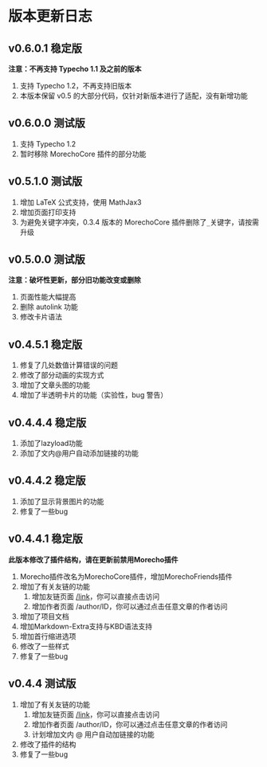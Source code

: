 # 版本更新日志

## v0.6.0.1 稳定版

**注意：不再支持 Typecho 1.1 及之前的版本**

1. 支持 Typecho 1.2，不再支持旧版本
1. 本版本保留 v0.5 的大部分代码，仅针对新版本进行了适配，没有新增功能

## v0.6.0.0 测试版

1. 支持 Typecho 1.2
1. 暂时移除 MorechoCore 插件的部分功能

## v0.5.1.0 测试版

1. 增加 LaTeX 公式支持，使用 MathJax3
1. 增加页面打印支持
1. 为避免关键字冲突，0.3.4 版本的 MorechoCore 插件删除了`_`关键字，请按需升级

## v0.5.0.0 测试版

**注意：破坏性更新，部分旧功能改变或删除**

1. 页面性能大幅提高
1. 删除 autolink 功能
1. 修改卡片语法

## v0.4.5.1 稳定版

1. 修复了几处数值计算错误的问题
1. 修改了部分动画的实现方式
1. 增加了文章头图的功能
1. 增加了半透明卡片的功能（实验性，bug 警告）

## v0.4.4.4 稳定版

1. 添加了lazyload功能
1. 添加了文内@用户自动添加链接的功能

## v0.4.4.2 稳定版

1. 添加了显示背景图片的功能
1. 修复了一些bug

## v0.4.4.1 稳定版

**此版本修改了插件结构，请在更新前禁用Morecho插件**

1. Morecho插件改名为MorechoCore插件，增加MorechoFriends插件
1. 增加了有关友链的功能
    1. 增加友链页面 [/link](/link)，你可以直接点击访问
    1. 增加作者页面 /author/ID，你可以通过点击任意文章的作者访问
1. 增加了项目文档
1. 增加Markdown-Extra支持与KBD语法支持
1. 增加首行缩进选项
1. 修改了一些样式
1. 修复了一些bug

## v0.4.4 测试版
1. 增加了有关友链的功能
    1. 增加友链页面 [/link](/link)，你可以直接点击访问
    1. 增加作者页面 /author/ID，你可以通过点击任意文章的作者访问
    1. 计划增加文内 @ 用户自动加链接的功能
1. 修改了插件的结构
1. 修复了一些bug